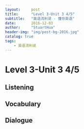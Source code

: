 ```yaml
---
layout:     post
title:      "Level 3-Unit 3 4/5"
subtitle:   "英语流利说 - 懂你英语"
date:       2016-12-03
author:     "StuartHua"
header-img: "img/post-bg-2016.jpg"
catalog: true
tags:
    - 英语流利说
---
```


# Level 3-Unit 3 4/5

<!-- more -->

## Listening



## Vocabulary



## Dialogue



